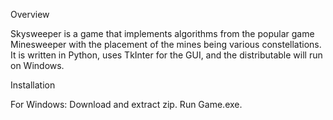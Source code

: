 Overview

Skysweeper is a game that implements algorithms from the popular game Minesweeper with the placement of the mines being various constellations. It is written in Python, uses TkInter for the GUI, and the distributable will run on Windows.

Installation

For Windows: Download and extract zip. Run Game.exe.

